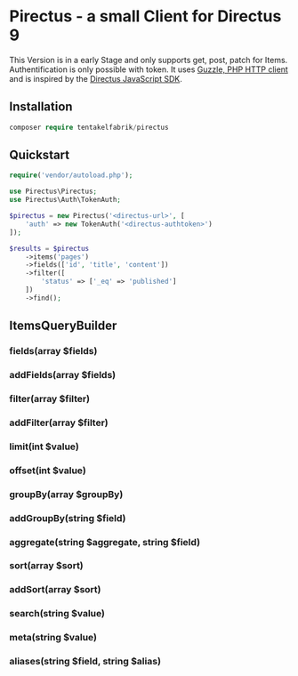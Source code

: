 # Pirectus - a small Client for Directus 9

This Version is in a early Stage and only supports get, post, patch for Items. Authentification is only possible with token.
It uses [Guzzle, PHP HTTP client](https://docs.guzzlephp.org/en/stable/) and is inspired by the [Directus JavaScript SDK](https://docs.directus.io/reference/sdk/).

## Installation

```php
composer require tentakelfabrik/pirectus
```

## Quickstart

```php
require('vendor/autoload.php');

use Pirectus\Pirectus;
use Pirectus\Auth\TokenAuth;

$pirectus = new Pirectus('<directus-url>', [
    'auth' => new TokenAuth('<directus-authtoken>')
]);
```

```php
$results = $pirectus
    ->items('pages')
    ->fields(['id', 'title', 'content'])
    ->filter([
        'status' => ['_eq' => 'published']
    ])
    ->find();
```

## ItemsQueryBuilder

### fields(array $fields)
### addFields(array $fields)
### filter(array $filter)
### addFilter(array $filter)
### limit(int $value)
### offset(int $value)
### groupBy(array $groupBy)
### addGroupBy(string $field)
### aggregate(string $aggregate, string $field)
### sort(array $sort)
### addSort(array $sort)
### search(string $value)
### meta(string $value)
### aliases(string $field, string $alias)